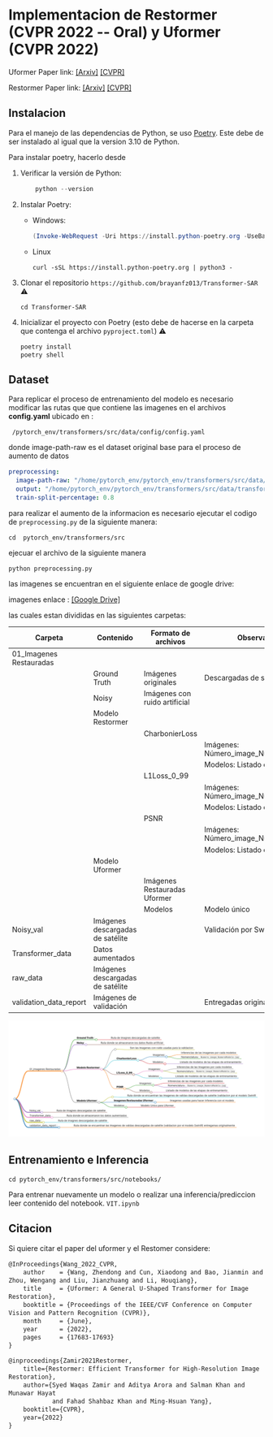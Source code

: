 # Implementacion de Restormer (CVPR 2022 -- Oral) y Uformer (CVPR 2022)

Uformer Paper link: [[Arxiv]](https://arxiv.org/abs/2106.03106) [[CVPR]](https://openaccess.thecvf.com/content/CVPR2022/papers/Wang_Uformer_A_General_U-Shaped_Transformer_for_Image_Restoration_CVPR_2022_paper.pdf)


Restormer Paper link: [[Arxiv]](https://arxiv.org/abs/2111.09881) [[CVPR]](https://openaccess.thecvf.com/content/CVPR2022/papers/Zamir_Restormer_Efficient_Transformer_for_High-Resolution_Image_Restoration_CVPR_2022_paper.pdf)

## Instalacion 
Para el manejo de las dependencias de Python, se uso [Poetry](https://python-poetry.org/docs/). Este debe de ser instalado al igual que la version 3.10 de Python.

Para instalar poetry, hacerlo desde 


1. Verificar la versión de Python:
    ``` powershell
        python --version
    ```

2. Instalar Poetry:
    - Windows: 
        ``` powershell
        (Invoke-WebRequest -Uri https://install.python-poetry.org -UseBasicParsing).Content | py -
        ```
    - Linux
        ``` shell 
        curl -sSL https://install.python-poetry.org | python3 -
        ```

3. Clonar el repositorio `https://github.com/brayanfz013/Transformer-SAR` ⚠️
    ``` shell
    cd Transformer-SAR
    ```
4. Inicializar el proyecto con Poetry (esto debe de hacerse en la carpeta que contenga el archivo `pyproject.toml`) ⚠️
    ``` shell
    poetry install
    poetry shell
    ```

## Dataset

Para replicar el proceso de entrenamiento del modelo es necesario modificar las rutas que que contiene las imagenes en el archivos __config.yaml__ ubicado en :

``` shell
 /pytorch_env/transformers/src/data/config/config.yaml
```
donde image-path-raw es el dataset original base para el proceso de aumento de datos

``` yaml
preprocessing:
  image-path-raw: "/home/pytorch_env/pytorch_env/transformers/src/data/raw_data"
  output: "/home/pytorch_env/pytorch_env/transformers/src/data/transformed_data/"
  train-split-percentage: 0.8
```

para realizar el aumento de la informacion es necesario ejecutar el codigo de `preprocessing.py`
de la siguiente manera:

``` shell
cd  pytorch_env/transformers/src
```
ejecuar el archivo de la siguiente manera

``` shell 
python preprocessing.py
```
las imagenes se encuentran en el siguiente enlace de google drive:

imagenes enlace : [[Google Drive]](https://drive.google.com/drive/folders/1aRyshK11brNl0SFul3jSM5RPClomo55e?usp=drive_link)

las cuales estan divididas en las siguientes carpetas:

| Carpeta | Contenido | Formato de archivos | Observaciones |
|---|---|---|---|
| 01_Imagenes Restauradas |  |  |  |
|   | Ground Truth | Imágenes originales | Descargadas de satélite |
|   | Noisy | Imágenes con ruido artificial |  |
|   | Modelo Restormer |  |  |
|   |   | CharbonierLoss |  |
|   |   |   | Imágenes: Número_image_NumeroModelo.jpg |
|   |   |   | Modelos: Listado de modelos |
|   |   | L1Loss_0_99 |  |
|   |   |   | Imágenes: Número_image_NumeroModelo.jpg |
|   |   |   | Modelos: Listado de modelos |
|   |   | PSNR |  |
|   |   |   | Imágenes: Número_image_NumeroModelo.jpg |
|   |   |   | Modelos: Listado de modelos |
|   | Modelo Uformer |  |  |
|   |   | Imágenes Restauradas Uformer |  |
|   |   | Modelos | Modelo único |
| Noisy_val | Imágenes descargadas de satélite |  | Validación por SwinIR |
| Transformer_data | Datos aumentados |  |  |
| raw_data | Imágenes descargadas de satélite |  |  |
| validation_data_report | Imágenes de validación |  | Entregadas originalmente |

![alt text](<Mapa Google Drive.png>)

## Entrenamiento e Inferencia

```shell
cd pytorch_env/transformers/src/notebooks/
```

Para entrenar nuevamente un modelo o realizar una inferencia/prediccion leer contenido del notebook. `VIT.ipynb`


## Citacion


Si quiere citar el paper del uformer  y el Restomer considere:

```
@InProceedings{Wang_2022_CVPR,
    author    = {Wang, Zhendong and Cun, Xiaodong and Bao, Jianmin and Zhou, Wengang and Liu, Jianzhuang and Li, Houqiang},
    title     = {Uformer: A General U-Shaped Transformer for Image Restoration},
    booktitle = {Proceedings of the IEEE/CVF Conference on Computer Vision and Pattern Recognition (CVPR)},
    month     = {June},
    year      = {2022},
    pages     = {17683-17693}
}
```
```
@inproceedings{Zamir2021Restormer,
    title={Restormer: Efficient Transformer for High-Resolution Image Restoration},
    author={Syed Waqas Zamir and Aditya Arora and Salman Khan and Munawar Hayat
            and Fahad Shahbaz Khan and Ming-Hsuan Yang},
    booktitle={CVPR},
    year={2022}
}
```


